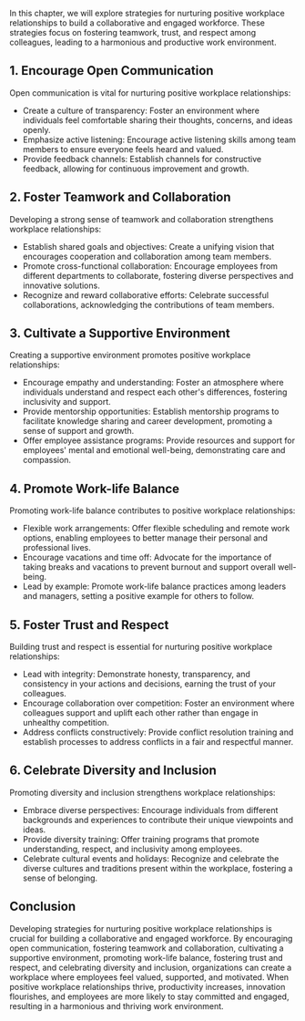 
In this chapter, we will explore strategies for nurturing positive workplace relationships to build a collaborative and engaged workforce. These strategies focus on fostering teamwork, trust, and respect among colleagues, leading to a harmonious and productive work environment.

**1. Encourage Open Communication**
-----------------------------------

Open communication is vital for nurturing positive workplace relationships:

* Create a culture of transparency: Foster an environment where individuals feel comfortable sharing their thoughts, concerns, and ideas openly.
* Emphasize active listening: Encourage active listening skills among team members to ensure everyone feels heard and valued.
* Provide feedback channels: Establish channels for constructive feedback, allowing for continuous improvement and growth.

**2. Foster Teamwork and Collaboration**
----------------------------------------

Developing a strong sense of teamwork and collaboration strengthens workplace relationships:

* Establish shared goals and objectives: Create a unifying vision that encourages cooperation and collaboration among team members.
* Promote cross-functional collaboration: Encourage employees from different departments to collaborate, fostering diverse perspectives and innovative solutions.
* Recognize and reward collaborative efforts: Celebrate successful collaborations, acknowledging the contributions of team members.

**3. Cultivate a Supportive Environment**
-----------------------------------------

Creating a supportive environment promotes positive workplace relationships:

* Encourage empathy and understanding: Foster an atmosphere where individuals understand and respect each other's differences, fostering inclusivity and support.
* Provide mentorship opportunities: Establish mentorship programs to facilitate knowledge sharing and career development, promoting a sense of support and growth.
* Offer employee assistance programs: Provide resources and support for employees' mental and emotional well-being, demonstrating care and compassion.

**4. Promote Work-life Balance**
--------------------------------

Promoting work-life balance contributes to positive workplace relationships:

* Flexible work arrangements: Offer flexible scheduling and remote work options, enabling employees to better manage their personal and professional lives.
* Encourage vacations and time off: Advocate for the importance of taking breaks and vacations to prevent burnout and support overall well-being.
* Lead by example: Promote work-life balance practices among leaders and managers, setting a positive example for others to follow.

**5. Foster Trust and Respect**
-------------------------------

Building trust and respect is essential for nurturing positive workplace relationships:

* Lead with integrity: Demonstrate honesty, transparency, and consistency in your actions and decisions, earning the trust of your colleagues.
* Encourage collaboration over competition: Foster an environment where colleagues support and uplift each other rather than engage in unhealthy competition.
* Address conflicts constructively: Provide conflict resolution training and establish processes to address conflicts in a fair and respectful manner.

**6. Celebrate Diversity and Inclusion**
----------------------------------------

Promoting diversity and inclusion strengthens workplace relationships:

* Embrace diverse perspectives: Encourage individuals from different backgrounds and experiences to contribute their unique viewpoints and ideas.
* Provide diversity training: Offer training programs that promote understanding, respect, and inclusivity among employees.
* Celebrate cultural events and holidays: Recognize and celebrate the diverse cultures and traditions present within the workplace, fostering a sense of belonging.

**Conclusion**
--------------

Developing strategies for nurturing positive workplace relationships is crucial for building a collaborative and engaged workforce. By encouraging open communication, fostering teamwork and collaboration, cultivating a supportive environment, promoting work-life balance, fostering trust and respect, and celebrating diversity and inclusion, organizations can create a workplace where employees feel valued, supported, and motivated. When positive workplace relationships thrive, productivity increases, innovation flourishes, and employees are more likely to stay committed and engaged, resulting in a harmonious and thriving work environment.
